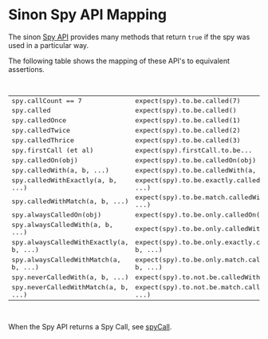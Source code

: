 # Sinon Spy API Mapping

The sinon [Spy API](http://sinonjs.org/docs/#spies-api) provides many methods that
return `true` if the spy was used in a particular way.

The following table shows the mapping of these API's to equivalent assertions.

<br>
<table style="font-family:monospace">
    <tr>
        <td>spy.callCount == 7</td>  <td>expect(spy).to.be.called(7)</td>
    </tr>
    <tr>
        <td>spy.called</td>  <td>expect(spy).to.be.called()</td>
    </tr>
    <tr>
        <td>spy.calledOnce</td>  <td>expect(spy).to.be.called(1)</td>
    </tr>
    <tr>
        <td>spy.calledTwice</td>  <td>expect(spy).to.be.called(2)</td>
    </tr>
    <tr>
        <td>spy.calledThrice</td>  <td>expect(spy).to.be.called(3)</td>
    </tr>
    <tr>
        <td>spy.firstCall (et al)</td>  <td>expect(spy).firstCall.to.be...</td>
    </tr>
    <tr>
        <td>spy.calledOn(obj)</td>  <td>expect(spy).to.be.calledOn(obj)</td>
    </tr>
    <tr>
        <td>spy.calledWith(a, b, ...)</td>  <td>expect(spy).to.be.calledWith(a, b, ...)</td>
    </tr>
    <tr>
        <td>spy.calledWithExactly(a, b, ...)</td>  <td>expect(spy).to.be.exactly.calledWith(a, b, ...)</td>
    </tr>
    <tr>
        <td>spy.calledWithMatch(a, b, ...)</td>  <td>expect(spy).to.be.match.calledWith(a, b, ...)</td>
    </tr>
    <tr>
        <td>spy.alwaysCalledOn(obj)</td>  <td>expect(spy).to.be.only.calledOn(obj)</td>
    </tr>
    <tr>
        <td>spy.alwaysCalledWith(a, b, ...)</td>  <td>expect(spy).to.be.only.calledWith(a, b, ...)</td>
    </tr>
    <tr>
        <td>spy.alwaysCalledWithExactly(a, b, ...)</td>  <td>expect(spy).to.be.only.exactly.calledWith(a, b, ...)</td>
    </tr>
    <tr>
        <td>spy.alwaysCalledWithMatch(a, b, ...)</td>  <td>expect(spy).to.be.only.match.calledWith(a, b, ...)</td>
    </tr>
    <tr>
        <td>spy.neverCalledWith(a, b, ...)</td>  <td>expect(spy).to.not.be.calledWith(a, b, ...)</td>
    </tr>
    <tr>
        <td>spy.neverCalledWithMatch(a, b, ...)</td>  <td>expect(spy).to.not.be.match.calledWith(a, b, ...)</td>
    </tr>
</table>
<br>

When the Spy API returns a Spy Call, see [spyCall](./spyCall.md).

